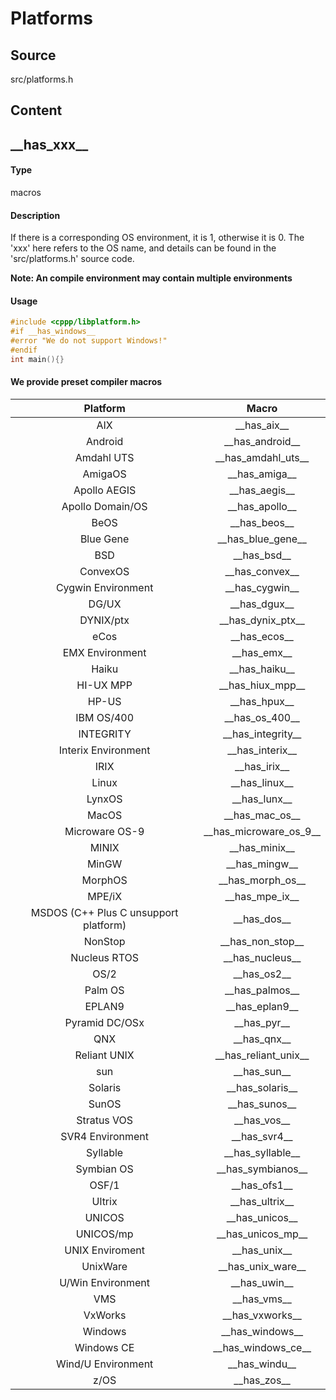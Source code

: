 # Platforms
## Source
src/platforms.h
## Content
## \_\_has_xxx\_\_
#### Type
macros
#### Description
If there is a corresponding OS environment, it is 1, otherwise it is 0.
The 'xxx' here refers to the OS name, and details can be found in the 'src/platforms.h' source code.

**Note: An compile environment may contain multiple environments**
#### Usage
```c
#include <cppp/libplatform.h>
#if __has_windows__
#error "We do not support Windows!"
#endif
int main(){}
```
#### We provide preset compiler macros
| Platform | Macro |
| :----: | :----: |
| AIX | \_\_has_aix\_\_ |
| Android | \_\_has_android\_\_ |
| Amdahl UTS | \_\_has_amdahl_uts\_\_ |
| AmigaOS | \_\_has_amiga\_\_ |
| Apollo AEGIS | \_\_has_aegis\_\_ |
| Apollo Domain/OS | \_\_has_apollo\_\_ |
| BeOS | \_\_has_beos\_\_ |
| Blue Gene | \_\_has_blue_gene\_\_ |
| BSD | \_\_has_bsd\_\_ |
| ConvexOS | \_\_has_convex\_\_ |
| Cygwin Environment | \_\_has_cygwin\_\_ |
| DG/UX | \_\_has_dgux\_\_ |
| DYNIX/ptx | \_\_has_dynix_ptx\_\_ |
| eCos | \_\_has_ecos\_\_ |
| EMX Environment | \_\_has_emx\_\_ |
| Haiku | \_\_has_haiku\_\_ |
| HI-UX MPP | \_\_has_hiux_mpp\_\_ |
| HP-US | \_\_has_hpux\_\_ |
| IBM OS/400 | \_\_has_os_400\_\_ |
| INTEGRITY | \_\_has_integrity\_\_ |
| Interix Environment | \_\_has_interix\_\_ |
| IRIX | \_\_has_irix\_\_ |
| Linux | \_\_has_linux\_\_ |
| LynxOS | \_\_has_lunx\_\_ |
| MacOS | \_\_has_mac_os\_\_ |
| Microware OS-9 | \_\_has_microware_os_9\_\_ |
| MINIX | \_\_has_minix\_\_ |
| MinGW | \_\_has_mingw\_\_ |
| MorphOS | \_\_has_morph_os\_\_ |
| MPE/iX | \_\_has_mpe_ix\_\_ |
| MSDOS (C++ Plus C unsupport platform) | \_\_has_dos\_\_ |
| NonStop | \_\_has_non_stop\_\_ |
| Nucleus RTOS | \_\_has_nucleus\_\_ |
| OS/2 | \_\_has_os2\_\_ |
| Palm OS | \_\_has_palmos\_\_ |
| EPLAN9 | \_\_has_eplan9\_\_ |
| Pyramid DC/OSx | \_\_has_pyr\_\_ |
| QNX | \_\_has_qnx\_\_ |
| Reliant UNIX | \_\_has_reliant_unix\_\_ |
| sun | \_\_has_sun\_\_ |
| Solaris | \_\_has_solaris\_\_ |
| SunOS | \_\_has_sunos\_\_ |
| Stratus VOS | \_\_has_vos\_\_ |
| SVR4 Environment | \_\_has_svr4\_\_ |
| Syllable | \_\_has_syllable\_\_ |
| Symbian OS | \_\_has_symbianos\_\_ |
| OSF/1 | \_\_has_ofs1\_\_ |
| Ultrix | \_\_has_ultrix\_\_ |
| UNICOS | \_\_has_unicos\_\_ |
| UNICOS/mp | \_\_has_unicos_mp\_\_ |
| UNIX Enviroment | \_\_has_unix\_\_ |
| UnixWare | \_\_has_unix_ware\_\_ |
| U/Win Environment | \_\_has_uwin\_\_ |
| VMS | \_\_has_vms\_\_ |
| VxWorks | \_\_has_vxworks\_\_ |
| Windows | \_\_has_windows\_\_ |
| Windows CE | \_\_has_windows_ce\_\_ |
| Wind/U Environment | \_\_has_windu\_\_ |
| z/OS | \_\_has_zos\_\_ |
